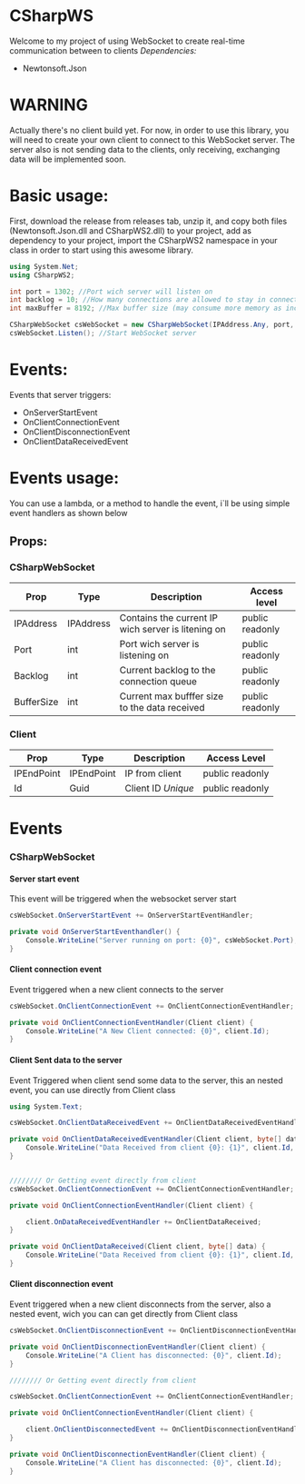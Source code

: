 # CSharpWS
Welcome to my project of using WebSocket to create real-time communication between to clients
*Dependencies:*
 - Newtonsoft.Json

# **WARNING**
Actually there's no client build yet. For now, in order to use this library, you will need to create your own client to connect
to this WebSocket server.
The server also is not sending data to the clients, only receiving, exchanging data will be implemented soon.

# Basic usage:

First, download the release from releases tab, unzip it, and copy both files 
(Newtonsoft.Json.dll and CSharpWS2.dll) to your project, add as dependency to your project,
import the CSharpWS2 namespace in your class in order to start using this awesome library.

```csharp
using System.Net;
using CSharpWS2;

int port = 1302; //Port wich server will listen on
int backlog = 10; //How many connections are allowed to stay in connection queue
int maxBuffer = 8192; //Max buffer size (may consume more memory as increase)

CSharpWebSocket csWebSocket = new CSharpWebSocket(IPAddress.Any, port, backlog, maxBuffer);
csWebSocket.Listen(); //Start WebSocket server

```

# Events:
Events that server triggers:
 - OnServerStartEvent
 - OnClientConnectionEvent
 - OnClientDisconnectionEvent
 - OnClientDataReceivedEvent

# Events usage:
You can use a lambda, or a method to handle the event, i`ll be using simple event handlers as shown
below

## Props:
### CSharpWebSocket

| Prop              | Type       | Description                                        | Access level    |
| ----------------- | ---------- | -------------------------------------------------- | --------------- |
| IPAddress         | IPAddress  | Contains the current IP wich server is litening on | public readonly |
| Port              | int        | Port wich server is listening on                   | public readonly |
| Backlog           | int        | Current backlog to the connection queue            | public readonly |
| BufferSize        | int        | Current max bufffer size to the data received      | public readonly |

### Client
| Prop       | Type       | Description        | Access Level    |
| ---------- | ---------- | ------------------ | --------------- |
| IPEndPoint | IPEndPoint | IP from client     | public readonly |
| Id         | Guid       | Client ID *Unique* | public readonly |

# Events
### CSharpWebSocket
#### Server start event
This event will be triggered when the websocket server start
```csharp
csWebSocket.OnServerStartEvent += OnServerStartEventHandler;

private void OnServerStartEventhandler() {
    Console.WriteLine("Server running on port: {0}", csWebSocket.Port);
}
```

#### Client connection event
Event triggered when a new client connects to the server
```csharp
csWebSocket.OnClientConnectionEvent += OnClientConnectionEventHandler;

private void OnClientConnectionEventHandler(Client client) {
    Console.WriteLine("A New Client connected: {0}", client.Id);
}
```

#### Client Sent data to the server
Event Triggered when client send some data to the server, this an nested event, you can use directly from Client class
```csharp
using System.Text;

csWebSocket.OnClientDataReceivedEvent += OnClientDataReceivedEventHandler;

private void OnClientDataReceivedEventHandler(Client client, byte[] data) {
    Console.WriteLine("Data Received from client {0}: {1}", client.Id, Encoding.Default.GetString(data));
}


//////// Or Getting event directly from client
csWebSocket.OnClientConnectionEvent += OnClientConnectionEventHandler;

private void OnClientConnectionEventHandler(Client client) {

    client.OnDataReceivedEventHandler += OnClientDataReceived;
}

private void OnClientDataReceived(Client client, byte[] data) {
    Console.WriteLine("Data Received from client {0}: {1}", client.Id, Encoding.Default.GetString(data));
}

```

#### Client disconnection event
Event triggered when a new client disconnects from the server, also a nested event, wich you can can get directly from Client class
```csharp
csWebSocket.OnClientDisconnectionEvent += OnClientDisconnectionEventHandler;

private void OnClientDisconnectionEventHandler(Client client) {
    Console.WriteLine("A Client has disconnected: {0}", client.Id);
}

//////// Or Getting event directly from client

csWebSocket.OnClientConnectionEvent += OnClientConnectionEventHandler;

private void OnClientConnectionEventHandler(Client client) {

    client.OnClientDisconnectedEvent += OnClientDisconnectionEventHandler;
}

private void OnClientDisconnectionEventHandler(Client client) {
    Console.WriteLine("A Client has disconnected: {0}", client.Id);
}

```



